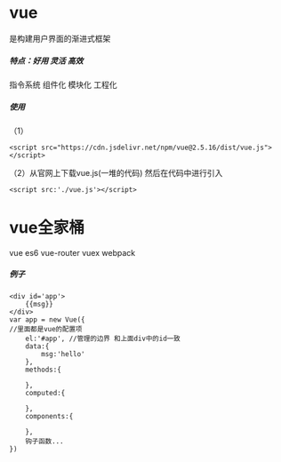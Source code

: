 # vue
是构建用户界面的渐进式框架
##### 特点：好用 灵活 高效
指令系统
组件化
模块化
工程化

##### 使用
（1） 

    <script src="https://cdn.jsdelivr.net/npm/vue@2.5.16/dist/vue.js"></script>
（2）从官网上下载vue.js(一堆的代码)  然后在代码中进行引入

    <script src:'./vue.js'></script>

# vue全家桶 
vue es6 vue-router vuex webpack

##### 例子

    <div id='app'>
        {{msg}}
    </div>
    var app = new Vue({
    //里面都是vue的配置项
        el:'#app', //管理的边界 和上面div中的id一致
        data:{
            msg:'hello'
        },
        methods:{
        
        },
        computed:{
        
        },
        components:{
        
        },
        钩子函数...
    })